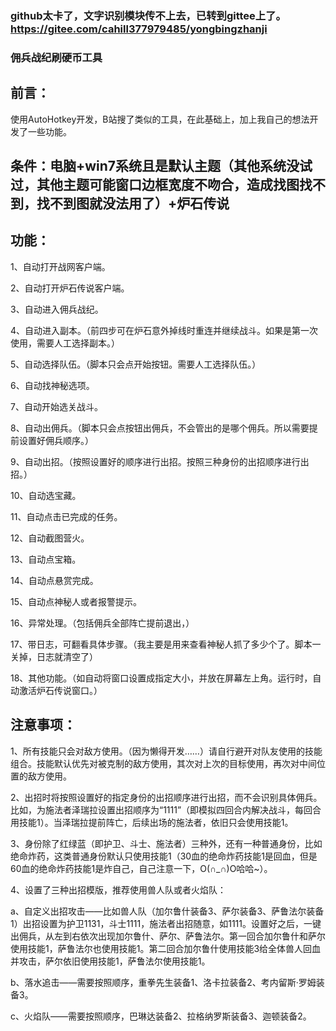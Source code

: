 ### github太卡了，文字识别模块传不上去，已转到gittee上了。https://gitee.com/cahill377979485/yongbingzhanji

### 佣兵战纪刷硬币工具
## 前言：

使用AutoHotkey开发，B站搜了类似的工具，在此基础上，加上我自己的想法开发了一些功能。

## 条件：电脑+win7系统且是默认主题（其他系统没试过，其他主题可能窗口边框宽度不吻合，造成找图找不到，找不到图就没法用了）+炉石传说

## 功能：

1、自动打开战网客户端。

2、自动打开炉石传说客户端。

3、自动进入佣兵战纪。

4、自动进入副本。（前四步可在炉石意外掉线时重连并继续战斗。如果是第一次使用，需要人工选择副本。）

5、自动选择队伍。（脚本只会点开始按钮。需要人工选择队伍。）

6、自动找神秘选项。

7、自动开始选关战斗。

8、自动出佣兵。（脚本只会点按钮出佣兵，不会管出的是哪个佣兵。所以需要提前设置好佣兵顺序。）

9、自动出招。（按照设置好的顺序进行出招。按照三种身份的出招顺序进行出招。）

10、自动选宝藏。

11、自动点击已完成的任务。

12、自动截图营火。

13、自动点宝箱。

14、自动点悬赏完成。

15、自动点神秘人或者报警提示。

16、异常处理。（包括佣兵全部阵亡提前退出，）

17、带日志，可翻看具体步骤。（我主要是用来查看神秘人抓了多少个了。脚本一关掉，日志就清空了）

18、其他功能。（如自动将窗口设置成指定大小，并放在屏幕左上角。运行时，自动激活炉石传说窗口。）

## 注意事项：

1、所有技能只会对敌方使用。（因为懒得开发……）请自行避开对队友使用的技能组合。技能默认优先对被克制的敌方使用，其次对上次的目标使用，再次对中间位置的敌方使用。

2、出招时将按照设置好的指定身份的出招顺序进行出招，而不会识别具体佣兵。比如，为施法者泽瑞拉设置出招顺序为“1111”（即模拟四回合内解决战斗，每回合用技能1）。当泽瑞拉提前阵亡，后续出场的施法者，依旧只会使用技能1。

3、身份除了红绿蓝（即护卫、斗士、施法者）三种外，还有一种普通身份，比如绝命炸药，这类普通身份默认只使用技能1（30血的绝命炸药技能1是回血，但是60血的绝命炸药技能1是炸自己，自己注意一下，O(∩_∩)O哈哈~）。

4、设置了三种出招模版，推荐使用兽人队或者火焰队：

a、自定义出招攻击——比如兽人队（加尔鲁什装备3、萨尔装备3、萨鲁法尔装备1）出招设置为护卫1131，斗士1111，施法者出招随意，如1111。设置好之后，一键出佣兵，从左到右依次出现加尔鲁什、萨尔、萨鲁法尔。第一回合加尔鲁什和萨尔使用技能1，萨鲁法尔也使用技能1。第二回合加尔鲁什使用技能3给全体兽人回血并攻击，萨尔依旧使用技能1，萨鲁法尔使用技能1。

b、落水追击——需要按照顺序，重拳先生装备1、洛卡拉装备2、考内留斯·罗姆装备3。

c、火焰队——需要按照顺序，巴琳达装备2、拉格纳罗斯装备3、迦顿装备2。

